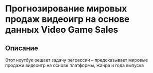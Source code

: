 # Прогнозирование мировых продаж видеоигр на основе данных Video Game Sales
## Описание
Этот ноутбук решает задачу регрессии – предсказывает мировые продажи видеоигр на основе платформы, жанра и года выпуска
